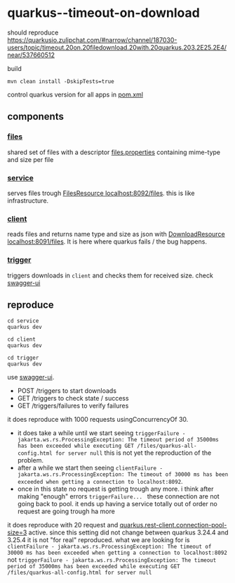# quarkus--timeout-on-download

should reproduce https://quarkusio.zulipchat.com/#narrow/channel/187030-users/topic/timeout.20on.20filedownload.20with.20quarkus.203.2E25.2E4/near/537660512

build
```
mvn clean install -DskipTests=true
```
control quarkus version for all apps in [pom.xml](pom.xml#L17)

## components

### [files](files)

shared set of files with a descriptor [files.properties](files/files.properties) containing mime-type and size per file

### [service](service)

serves files trough [FilesResource localhost:8092/files](service/src/main/java/org/acme/FilesResource.java). this is like infrastructure.

### [client](client)

reads files and returns name type and size as json with [DownloadResource  localhost:8091/files](client/src/main/java/org/acme/DownloadResource.java).
It is here where quarkus fails / the bug happens.

### [trigger](trigger)

triggers downloads in `client` and checks them for received size.
check [swagger-ui](http://localhost:8080/q/dev-ui/io.quarkus.quarkus-smallrye-openapi/swagger-ui)

## reproduce 

```
cd service 
quarkus dev
```
```
cd client 
quarkus dev
```
```
cd trigger 
quarkus dev
```


use [swagger-ui](http://localhost:8080/q/dev-ui/io.quarkus.quarkus-smallrye-openapi/swagger-ui).

* POST /triggers to start downloads
* GET /triggers to check state / success
* GET /triggers/failures to verify failures
 
it does reproduce with 1000 requests usingConcurrencyOf 30. 
* it does take a while until we start seeing `triggerFailure - jakarta.ws.rs.ProcessingException: The timeout period of 35000ms has been exceeded while executing GET /files/quarkus-all-config.html for server null` this is not yet the reproduction of the problem. 
* after a while we start then seeing `clientFailure - jakarta.ws.rs.ProcessingException: The timeout of 30000 ms has been exceeded when getting a connection to localhost:8092`.
* once in this state no request is getting trough any more. 
  i think after making "enough" errors `triggerFailure... ` these connection are not going back to pool. 
  it ends up having a service totally out of order no request are going trough ha more

it does reproduce with 20 request and [quarkus.rest-client.connection-pool-size=3](client/src/main/resources/application.properties#L5) active.
since this setting did not change between quarkus 3.24.4 and 3.25.4 it is not "for real" reproduced.
what we are looking for is `clientFailure - jakarta.ws.rs.ProcessingException: The timeout of 30000 ms has been exceeded when getting a connection to localhost:8092`
not `triggerFailure - jakarta.ws.rs.ProcessingException: The timeout period of 35000ms has been exceeded while executing GET /files/quarkus-all-config.html for server null`
